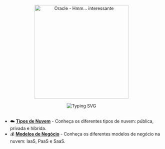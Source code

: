 
<p align="center">
  <img src="https://github.com/user-attachments/assets/4d6f56a9-a64a-4220-9d44-53064f68d373" width="300" alt="Oracle - Hmm... interessante" />
</p>

<div align="center">
  <img src="https://readme-typing-svg.herokuapp.com?color=FFB6C1&size=30&center=true&vCenter=true&width=600&lines=✨+Conteúdo+Completo+✨&repeat=true" alt="Typing SVG" />
</div>


<br>

- ☁️ [**Tipos de Nuvem**](../modules/Início/TiposDeNuvem.md) - Conheça os diferentes tipos de nuvem: pública, privada e híbrida.
- 💰 [**Modelos de Negócio**](../modules/Início/ModelosDeNegocio.md) - Conheça os diferentes modelos de negócio na nuvem: IaaS, PaaS e SaaS.
